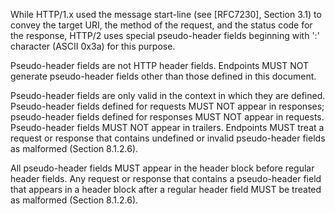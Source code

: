 While HTTP/1.x used the message start-line (see [RFC7230], Section 3.1) to convey the target URI, the method of the request, and the status code for the response, HTTP/2 uses special pseudo-header fields beginning with ':' character (ASCII 0x3a) for this purpose.

Pseudo-header fields are not HTTP header fields. Endpoints MUST NOT generate pseudo-header fields other than those defined in this document.

Pseudo-header fields are only valid in the context in which they are defined. Pseudo-header fields defined for requests MUST NOT appear in responses; pseudo-header fields defined for responses MUST NOT appear in requests. Pseudo-header fields MUST NOT appear in trailers. Endpoints MUST treat a request or response that contains undefined or invalid pseudo-header fields as malformed (Section 8.1.2.6).

All pseudo-header fields MUST appear in the header block before regular header fields. Any request or response that contains a pseudo-header field that appears in a header block after a regular header field MUST be treated as malformed (Section 8.1.2.6).

